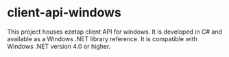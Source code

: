 # client-api-windows

This project houses ezetap client API for windows. It is developed in C# and available as a Windows .NET library reference. 
It is compatible with Windows .NET version 4.0 or higher.

